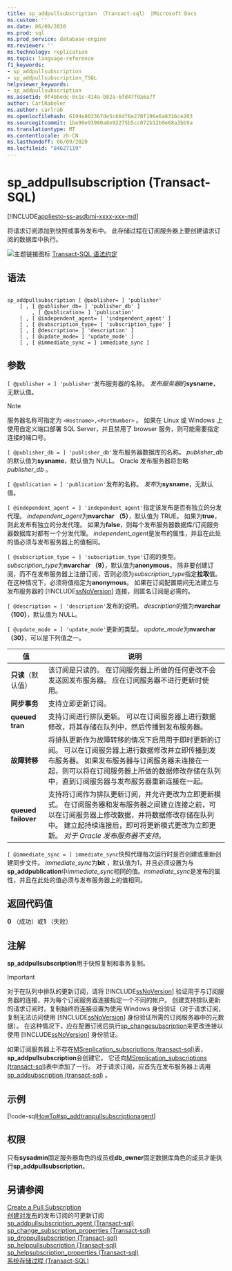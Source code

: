 ```yaml
---
title: sp_addpullsubscription （Transact-sql） |Microsoft Docs
ms.custom: ''
ms.date: 06/09/2020
ms.prod: sql
ms.prod_service: database-engine
ms.reviewer: ''
ms.technology: replication
ms.topic: language-reference
f1_keywords:
- sp_addpullsubscription
- sp_addpullsubscription_TSQL
helpviewer_keywords:
- sp_addpullsubscription
ms.assetid: 0f4bbedc-0c1c-414a-b82a-6fd47f0a6a7f
author: CarlRabeler
ms.author: carlrab
ms.openlocfilehash: 6194e803367de5c66df6e270f196e6a8316ce203
ms.sourcegitcommit: 1be90e93980a8e92275b5cc072b12b9e68a3bb9a
ms.translationtype: MT
ms.contentlocale: zh-CN
ms.lasthandoff: 06/09/2020
ms.locfileid: "84627119"
---
```

# <a name="sp_addpullsubscription-transact-sql"></a>sp_addpullsubscription (Transact-SQL)
[!INCLUDE[appliesto-ss-asdbmi-xxxx-xxx-md](../../includes/appliesto-ss-asdbmi-xxxx-xxx-md.md)]

  将请求订阅添加到快照或事务发布中。 此存储过程在订阅服务器上要创建请求订阅的数据库中执行。  
  
 ![主题链接图标](../../database-engine/configure-windows/media/topic-link.gif "“主题链接”图标") [Transact-SQL 语法约定](../../t-sql/language-elements/transact-sql-syntax-conventions-transact-sql.md)  
  
## <a name="syntax"></a>语法  
  
```  
  
sp_addpullsubscription [ @publisher= ] 'publisher'  
    [ , [ @publisher_db= ] 'publisher_db' ]  
        , [ @publication= ] 'publication'  
    [ , [ @independent_agent= ] 'independent_agent' ]  
    [ , [ @subscription_type= ] 'subscription_type' ]  
    [ , [ @description= ] 'description' ]  
    [ , [ @update_mode= ] 'update_mode' ]  
    [ , [ @immediate_sync = ] immediate_sync ]  
```  
  
## <a name="arguments"></a>参数  
`[ @publisher = ] 'publisher'`发布服务器的名称。 *发布服务器*的**sysname**，无默认值。  

> [!NOTE]
> 服务器名称可指定为 `<Hostname>,<PortNumber>` 。 如果在 Linux 或 Windows 上使用自定义端口部署 SQL Server，并且禁用了 browser 服务，则可能需要指定连接的端口号。
  
`[ @publisher_db = ] 'publisher_db'`发布服务器数据库的名称。 *publisher_db*的默认值为**sysname**，默认值为 NULL。 Oracle 发布服务器将忽略*publisher_db* 。  
  
`[ @publication = ] 'publication'`发布的名称。 *发布*为**sysname**，无默认值。  
  
`[ @independent_agent = ] 'independent_agent'`指定该发布是否有独立的分发代理。 *independent_agent*为**nvarchar （5）**，默认值为 TRUE。 如果为**true**，则此发布有独立的分发代理。 如果为**false**，则每个发布服务器数据库/订阅服务器数据库对都有一个分发代理。 *independent_agent*是发布的属性，并且在此处的值必须与发布服务器上的值相同。  
  
`[ @subscription_type = ] 'subscription_type'`订阅的类型。 *subscription_type*为**nvarchar （9）**，默认值为**anonymous**。 除非要创建订阅，而不在发布服务器上注册订阅，否则必须为*subscription_type*指定**拉取**值。 在这种情况下，必须将值指定为**anonymous**。 如果在订阅配置期间无法建立与发布服务器的 [!INCLUDE[ssNoVersion](../../includes/ssnoversion-md.md)] 连接，则匿名订阅是必需的。  
  
`[ @description = ] 'description'`发布的说明。 *description*的值为**nvarchar （100）**，默认值为 NULL。  
  
`[ @update_mode = ] 'update_mode'`更新的类型。 *update_mode*为**nvarchar （30）**，可以是下列值之一。  
  
|值|说明|  
|-----------|-----------------|  
|**只读**（默认值）|该订阅是只读的。 在订阅服务器上所做的任何更改不会发送回发布服务器。 应在订阅服务器不进行更新时使用。|  
|**同步事务**|支持立即更新订阅。|  
|**queued tran**|支持订阅进行排队更新。 可以在订阅服务器上进行数据修改，将其存储在队列中，然后传播到发布服务器。|  
|**故障转移**|将排队更新作为故障转移的情况下启用用于即时更新的订阅。 可以在订阅服务器上进行数据修改并立即传播到发布服务器。 如果发布服务器与订阅服务器未连接在一起，则可以将在订阅服务器上所做的数据修改存储在队列中，直到订阅服务器与发布服务器重新连接在一起。|  
|**queued failover**|支持将订阅作为排队更新订阅，并允许更改为立即更新模式。 在订阅服务器和发布服务器之间建立连接之前，可以在订阅服务器上修改数据，并将数据修改存储在队列中。 建立起持续连接后，即可将更新模式更改为立即更新。 *对于 Oracle 发布服务器不支持*。|  
  
`[ @immediate_sync = ] immediate_sync`快照代理每次运行时是否创建或重新创建同步文件。 *immediate_sync*为**bit** ，默认值为1，并且必须设置为与**sp_addpublication**中*immediate_sync*相同的值。*immediate_sync*是发布的属性，并且在此处的值必须与发布服务器上的值相同。  
  
## <a name="return-code-values"></a>返回代码值  
 **0** （成功）或**1** （失败）  
  
## <a name="remarks"></a>注解  
 **sp_addpullsubscription**用于快照复制和事务复制。  
  
> [!IMPORTANT]  
>  对于在队列中排队的更新订阅，请将 [!INCLUDE[ssNoVersion](../../includes/ssnoversion-md.md)] 验证用于与订阅服务器的连接，并为每个订阅服务器连接指定一个不同的帐户。 创建支持排队更新的请求订阅时，复制始终将连接设置为使用 Windows 身份验证（对于请求订阅，复制无法访问使用 [!INCLUDE[ssNoVersion](../../includes/ssnoversion-md.md)] 身份验证所需的订阅服务器中的元数据）。 在这种情况下，应在配置订阅后执行[sp_changesubscription](../../relational-databases/system-stored-procedures/sp-changesubscription-transact-sql.md)来更改连接以使用 [!INCLUDE[ssNoVersion](../../includes/ssnoversion-md.md)] 身份验证。  
  
 如果订阅服务器上不存在[MSreplication_subscriptions &#40;transact-sql&#41;](../../relational-databases/system-tables/msreplication-subscriptions-transact-sql.md)表， **sp_addpullsubscription**会创建它。 它还向[MSreplication_subscriptions &#40;transact-sql&#41;](../../relational-databases/system-tables/msreplication-subscriptions-transact-sql.md)表中添加了一行。 对于请求订阅，应首先在发布服务器上调用[sp_addsubscription &#40;transact-sql&#41;](../../relational-databases/system-stored-procedures/sp-addsubscription-transact-sql.md) 。  
  
## <a name="example"></a>示例  
 [!code-sql[HowTo#sp_addtranpullsubscriptionagent](../../relational-databases/replication/codesnippet/tsql/sp-addpullsubscription-t_1.sql)]  
  
## <a name="permissions"></a>权限  
 只有**sysadmin**固定服务器角色的成员或**db_owner**固定数据库角色的成员才能执行**sp_addpullsubscription**。  
  
## <a name="see-also"></a>另请参阅  
 [Create a Pull Subscription](../../relational-databases/replication/create-a-pull-subscription.md)   
 [创建对](../../relational-databases/replication/publish/create-an-updatable-subscription-to-a-transactional-publication.md)[发布](../../relational-databases/replication/subscribe-to-publications.md)的发布订阅的可更新订阅   
 [sp_addpullsubscription_agent &#40;Transact-sql&#41;](../../relational-databases/system-stored-procedures/sp-addpullsubscription-agent-transact-sql.md)   
 [sp_change_subscription_properties &#40;Transact-sql&#41;](../../relational-databases/system-stored-procedures/sp-change-subscription-properties-transact-sql.md)   
 [sp_droppullsubscription &#40;Transact-sql&#41;](../../relational-databases/system-stored-procedures/sp-droppullsubscription-transact-sql.md)   
 [sp_helppullsubscription &#40;Transact-sql&#41;](../../relational-databases/system-stored-procedures/sp-helppullsubscription-transact-sql.md)   
 [sp_helpsubscription_properties &#40;Transact-sql&#41;](../../relational-databases/system-stored-procedures/sp-helpsubscription-properties-transact-sql.md)   
 [系统存储过程 (Transact-SQL)](../../relational-databases/system-stored-procedures/system-stored-procedures-transact-sql.md)  
  
  
